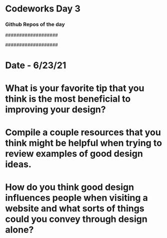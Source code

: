 # Codeworks Day 3

### Github Repos of the day

###################

###################

# Date - 6/23/21


# What is your favorite tip that you think is the most beneficial to improving your design?




# Compile a couple resources that you think might be helpful when trying to review examples of good design ideas.




# How do you think good design influences people when visiting a website and what sorts of things could you convey through design alone?



